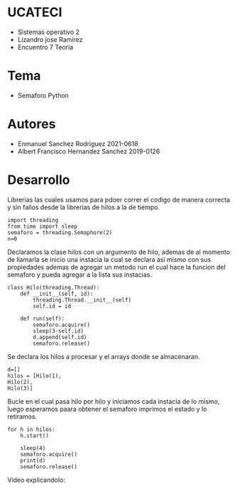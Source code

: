 # UCATECI
- Sistemas operativo 2
- Lizandro jose Ramirez
- Encuentro 7 Teoria

# Tema
- Semaforo Python

# Autores
- Enmanuel Sanchez Rodriguez 2021-0618
- Albert Francisco Hernandez Sanchez 2019-0126

# Desarrollo
Librerias las cuales usamos para pdoer correr el codigo de manera correcta y sin fallos desde la librerias de hilos a la de tiempo.
~~~
import threading
from time import sleep
semaforo = threading.Semaphore(2)
n=0
~~~

Declaramos la clase hilos con un argumento de hilo, ademas de al momento de llamarla se inicio una instacia la cual se declara asi mismo con sus propiedades ademas de agregar un metodo run el cual hace la funcion del semaforo y pueda agregar a la lista sus instacias.
~~~
class Hilo(threading.Thread):
    def __init__(self, id):
        threading.Thread.__init__(self)
        self.id = id

    def run(self):
        semaforo.acquire()
        sleep(3-self.id)
        d.append(self.id)
        semaforo.release()
~~~


Se declara los hilos a procesar y el arrays donde se almacenaran.
~~~
d=[]
hilos = [Hilo(1),
Hilo(2),
Hilo(3)]
~~~

Bucle en el cual pasa hilo por hilo y iniciamos cada instacia de lo mismo, luego esperamos paara obtener el semaforo imprimos el estado y lo retiramos.
~~~
for h in hilos:
    h.start()

    sleep(4)
    semaforo.acquire()
    print(d)
    semaforo.release()
~~~


Video explicandolo: 
